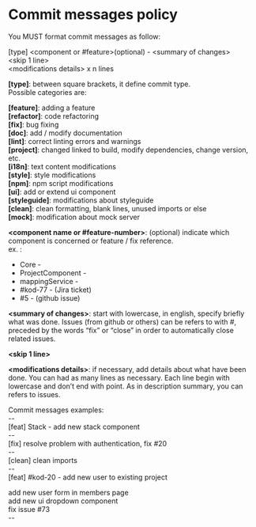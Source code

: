 # Commit messages policy


You MUST format commit messages as follow:

[type] <component or #feature>(optional) - \<summary of changes>  
\<skip 1 line>  
\<modifications details> x n lines

**[type]**: between square brackets, it define commit type.  
Possible categories are:  

**[feature]**: adding a feature  
**[refactor]**: code refactoring   
**[fix]**: bug fixing  
**[doc]**: add / modify documentation  
**[lint]**: correct linting errors and warnings  
**[project]**: changed linked to build, modify dependencies, change version, etc.  
**[i18n]**: text content modifications  
**[style]**: style modifications  
**[npm]**: npm script modifications  
**[ui]**: add or extend ui component  
**[styleguide]**: modifications about styleguide  
**[clean]**: clean formatting, blank lines, unused imports or else  
**[mock]**: modification about mock server


**\<component name or #feature-number>**: (optional) indicate which component is concerned or feature / fix reference.  
ex. :  
+ Core -
+	ProjectComponent -
+	mappingService -
+ \#kod-77 - (Jira ticket)
+ \#5 - (github issue)


**\<summary of changes>**: start with lowercase, in english, specify briefly what was done. Issues (from github or others) can be refers to with #<issue number>, preceded by the words “fix” or “close” in order to automatically close related issues.

**<skip 1 line>**

**\<modifications details>**: if necessary, add details about what have been done. You can had as many lines as necessary. Each line begin with lowercase and don’t end with point. As in description summary, you can refers to issues.


Commit messages examples:  
\--  
[feat] Stack - add new stack component  
\--  
[fix] resolve problem with authentication, fix #20  
\--  
[clean] clean imports  
\--  
[feat] #kod-20 - add new user to existing project  
  
add new user form in members page   
add new ui dropdown component  
fix issue #73  
\--  
